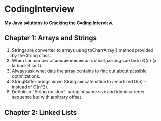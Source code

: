 # CodingInterview

**My Java solutions to Cracking the Coding Interview.**

## Chapter 1: Arrays and Strings
1. Strings are converted to arrays using toCharrArray() method provided by the String class.
2. When the number of unique elements is small, sorting can be in O(n) (à la bucket sort).
3. Always ask what data the array contains to find out about possible optimizations.
4. StringBuffer brings down String concatenation to amortized O(n) - instead of O(n^2).
5. Definition "String rotation": string of same size and identical letter sequence but with arbitrary offset.

## Chapter 2: Linked Lists

